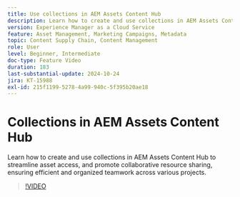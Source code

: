 ```yaml
---
title: Use collections in AEM Assets Content Hub
description: Learn how to create and use collections in AEM Assets Content Hub to streamline asset access, and promote collaborative resource sharing, ensuring efficient and organized teamwork across various projects.
version: Experience Manager as a Cloud Service
feature: Asset Management, Marketing Campaigns, Metadata
topic: Content Supply Chain, Content Management
role: User
level: Beginner, Intermediate
doc-type: Feature Video
duration: 183
last-substantial-update: 2024-10-24
jira: KT-15988
exl-id: 215f1199-5278-4a99-940c-5f395b20ae18
---
```

# Collections in AEM Assets Content Hub

Learn how to create and use collections in AEM Assets Content Hub to streamline asset access, and promote collaborative resource sharing, ensuring efficient and organized teamwork across various projects.

>[!VIDEO](https://video.tv.adobe.com/v/3435687/?learn=on)
